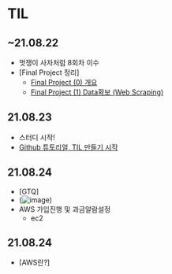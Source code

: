 # TIL
## ~21.08.22
- 멋쟁이 사자처럼 8회차 이수
- [Final Project 정리]
    - [Final Project (0) 개요](https://aeda.tistory.com/2)
    - [Final Project (1) Data확보 (Web Scraping)](https://aeda.tistory.com/3)
## 21.08.23
- 스터디 시작!
- [Github 튜토리얼, TIL 만들기 시작](https://aeda.tistory.com/8)
## 21.08.24
- [GTQ]
- (![image](https://user-images.githubusercontent.com/88295944/130646363-e0004a02-421d-4d1b-9bab-5914a45e6133.png))
- AWS 가입진행 및 과금알람설정
  - ec2
## 21.08.24
- [AWS란?]

